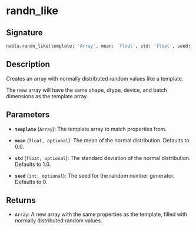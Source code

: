 # randn_like

## Signature

```python
nabla.randn_like(template: 'Array', mean: 'float', std: 'float', seed: 'int') -> 'Array'
```

## Description

Creates an array with normally distributed random values like a template.

The new array will have the same shape, dtype, device, and batch
dimensions as the template array.

## Parameters

- **`template`** (`Array`): The template array to match properties from.

- **`mean`** (`float, optional`): The mean of the normal distribution. Defaults to 0.0.

- **`std`** (`float, optional`): The standard deviation of the normal distribution. Defaults to 1.0.

- **`seed`** (`int, optional`): The seed for the random number generator. Defaults to 0.

## Returns

- `Array`: A new array with the same properties as the template, filled with normally distributed random values.
